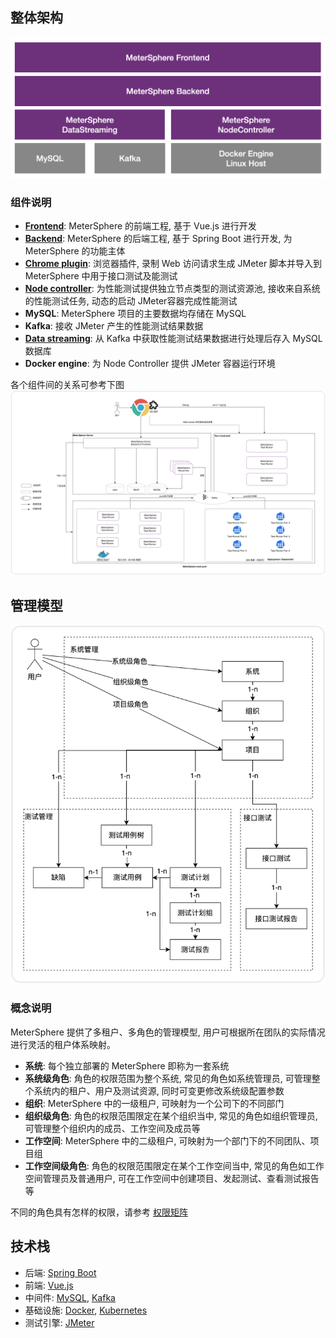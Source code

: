 ## 整体架构

![整体架构](./img/system-arch.png)

### 组件说明

- **[Frontend](https://github.com/metersphere/metersphere)**: MeterSphere 的前端工程, 基于 Vue.js 进行开发
- **[Backend](https://github.com/metersphere/metersphere)**: MeterSphere 的后端工程, 基于 Spring Boot 进行开发, 为 MeterSphere 的功能主体
- **[Chrome plugin](https://github.com/metersphere/chrome-extensions)**: 浏览器插件, 录制 Web 访问请求生成 JMeter 脚本并导入到 MeterSphere 中用于接口测试及能测试
- **[Node controller](https://github.com/metersphere/node-controller)**: 为性能测试提供独立节点类型的测试资源池, 接收来自系统的性能测试任务, 动态的启动 JMeter容器完成性能测试
- **MySQL**: MeterSphere 项目的主要数据均存储在 MySQL
- **Kafka**: 接收 JMeter 产生的性能测试结果数据
- **[Data streaming](https://github.com/metersphere/data-streaming)**: 从 Kafka 中获取性能测试结果数据进行处理后存入 MySQL 数据库
- **Docker engine**: 为 Node Controller 提供 JMeter 容器运行环境

各个组件间的关系可参考下图
![组件说明](./img/components.png)

## 管理模型

![管理模型](./img/management-model.png)

### 概念说明

MeterSphere 提供了多租户、多角色的管理模型, 用户可根据所在团队的实际情况进行灵活的租户体系映射。

- **系统**: 每个独立部署的 MeterSphere 即称为一套系统
- **系统级角色**: 角色的权限范围为整个系统, 常见的角色如系统管理员, 可管理整个系统内的租户、用户及测试资源, 同时可变更修改系统级配置参数
- **组织**: MeterSphere 中的一级租户, 可映射为一个公司下的不同部门
- **组织级角色**: 角色的权限范围限定在某个组织当中, 常见的角色如组织管理员, 可管理整个组织内的成员、工作空间及成员等
- **工作空间**: MeterSphere 中的二级租户, 可映射为一个部门下的不同团队、项目组
- **工作空间级角色**: 角色的权限范围限定在某个工作空间当中, 常见的角色如工作空间管理员及普通用户, 可在工作空间中创建项目、发起测试、查看测试报告等

不同的角色具有怎样的权限，请参考 [权限矩阵](./user_manual/access_matrix.md)
    
## 技术栈

- 后端: [Spring Boot](https://www.tutorialspoint.com/spring_boot/spring_boot_introduction.htm)
- 前端: [Vue.js](https://vuejs.org/)
- 中间件: [MySQL](https://www.mysql.com/), [Kafka](https://kafka.apache.org/)
- 基础设施: [Docker](https://www.docker.com/), [Kubernetes](https://kubernetes.io/)
- 测试引擎: [JMeter](https://jmeter.apache.org/)
